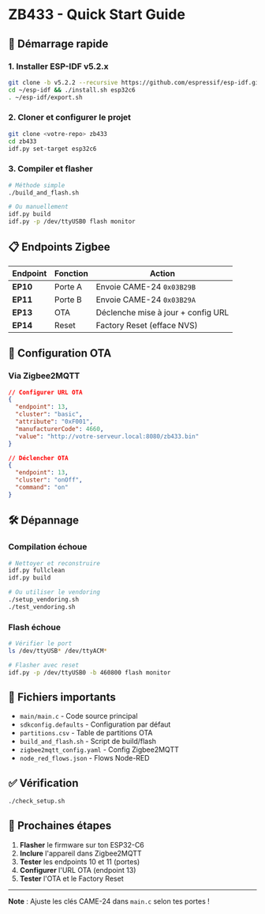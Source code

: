 # ZB433 - Quick Start Guide

## 🚀 Démarrage rapide

### 1. Installer ESP-IDF v5.2.x
```bash
git clone -b v5.2.2 --recursive https://github.com/espressif/esp-idf.git ~/esp-idf
cd ~/esp-idf && ./install.sh esp32c6
. ~/esp-idf/export.sh
```

### 2. Cloner et configurer le projet
```bash
git clone <votre-repo> zb433
cd zb433
idf.py set-target esp32c6
```

### 3. Compiler et flasher
```bash
# Méthode simple
./build_and_flash.sh

# Ou manuellement
idf.py build
idf.py -p /dev/ttyUSB0 flash monitor
```

## 📋 Endpoints Zigbee

| Endpoint | Fonction | Action |
|----------|----------|--------|
| **EP10** | Porte A | Envoie CAME-24 `0x03B29B` |
| **EP11** | Porte B | Envoie CAME-24 `0x03B29A` |
| **EP13** | OTA | Déclenche mise à jour + config URL |
| **EP14** | Reset | Factory Reset (efface NVS) |

## 🔧 Configuration OTA

### Via Zigbee2MQTT
```json
// Configurer URL OTA
{
  "endpoint": 13,
  "cluster": "basic",
  "attribute": "0xF001",
  "manufacturerCode": 4660,
  "value": "http://votre-serveur.local:8080/zb433.bin"
}

// Déclencher OTA
{
  "endpoint": 13,
  "cluster": "onOff",
  "command": "on"
}
```

## 🛠️ Dépannage

### Compilation échoue
```bash
# Nettoyer et reconstruire
idf.py fullclean
idf.py build

# Ou utiliser le vendoring
./setup_vendoring.sh
./test_vendoring.sh
```

### Flash échoue
```bash
# Vérifier le port
ls /dev/ttyUSB* /dev/ttyACM*

# Flasher avec reset
idf.py -p /dev/ttyUSB0 -b 460800 flash monitor
```

## 📁 Fichiers importants

- `main/main.c` - Code source principal
- `sdkconfig.defaults` - Configuration par défaut
- `partitions.csv` - Table de partitions OTA
- `build_and_flash.sh` - Script de build/flash
- `zigbee2mqtt_config.yaml` - Config Zigbee2MQTT
- `node_red_flows.json` - Flows Node-RED

## ✅ Vérification

```bash
./check_setup.sh
```

## 🎯 Prochaines étapes

1. **Flasher** le firmware sur ton ESP32-C6
2. **Inclure** l'appareil dans Zigbee2MQTT
3. **Tester** les endpoints 10 et 11 (portes)
4. **Configurer** l'URL OTA (endpoint 13)
5. **Tester** l'OTA et le Factory Reset

---
**Note** : Ajuste les clés CAME-24 dans `main.c` selon tes portes !
